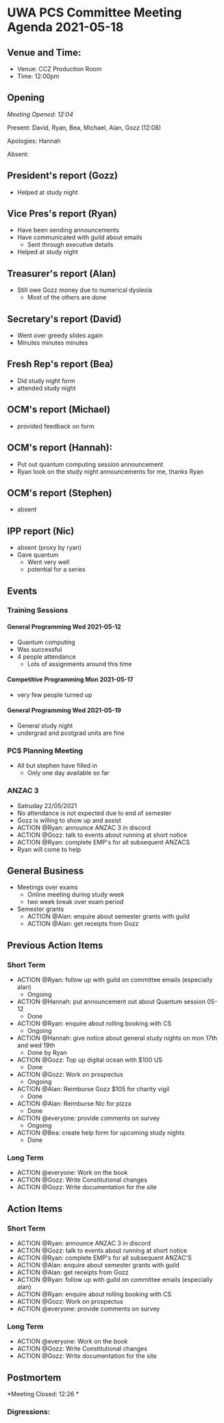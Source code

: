# UWA PCS Committee Meeting Agenda 2021-05-18


## Venue and Time:

- Venue: CCZ Production Room
- Time: 12:00pm

## Opening
*Meeting Opened: 12:04*

Present: David, Ryan, Bea, Michael, Alan, Gozz (12:08)

Apologies: Hannah

Absent:

## President's report (Gozz)

- Helped at study night

## Vice Pres's report (Ryan)

- Have been sending announcements
- Have communicated with guild about emails
  - Sent through executive details
- Helped at study night

## Treasurer's report (Alan)

- Still owe Gozz money due to numerical dyslexia
  - Most of the others are done

## Secretary's report (David)

- Went over greedy slides again
- Minutes minutes minutes

## Fresh Rep's report (Bea)

- Did study night form
- attended study night

## OCM's report (Michael)

- provided feedback on form

## OCM's report (Hannah):

- Put out quantum computing session announcement
- Ryan took on the study night announcements for me, thanks Ryan

## OCM's report (Stephen)

- absent

## IPP report (Nic)

- absent
(proxy by ryan)
- Gave quantum
  - Went very well
  - potential for a series


## Events

### Training Sessions


#### General Programming Wed 2021-05-12

- Quantum computing
- Was successful
- 4 people attendance
  - Lots of assignments around this time

#### Competitive Programming Mon 2021-05-17

- very few people turned up

#### General Programming Wed 2021-05-19

- General study night
- undergrad and postgrad units are fine

### PCS Planning Meeting

- All but stephen have filled in
  - Only one day available so far


### ANZAC 3

- Satruday 22/05/2021
- No attendance is not expected due to end of semester
- Gozz is willing to show up and assist 
- ACTION @Ryan: announce ANZAC 3 in discord
- ACTION @Gozz: talk to events about running at short notice
- ACTION @Ryan: complete EMP's for all subsequent ANZACS
- Ryan will come to help

## General Business

- Meetings over exams
  - Online meeting during study week
  - two week break over exam period
- Semester grants
  - ACTION @Alan: enquire about semester grants with guild
  - ACTION @Alan: get receipts from Gozz

## Previous Action Items


### Short Term

- ACTION @Ryan: follow up with guild on committee emails (especially alan)
  - Ongoing
- ACTION @Hannah: put announcement out about Quantum session 05-12
  - Done
- ACTION @Ryan: enquire about rolling booking with CS
  - Ongoing
- ACTION @Hannah: give notice about general study nights on mon 17th and wed 19th
  - Done by Ryan
- ACTION @Gozz: Top up digital ocean with $100 US
  - Done
- ACTION @Gozz: Work on prospectus
  - Ongoing
- ACTION @Alan: Reimburse Gozz $105 for charity vigil
  - Done
- ACTION @Alan: Reimburse Nic for pizza
  - Done
- ACTION @everyone: provide comments on survey
  - Ongoing
- ACTION @Bea: create help form for upcoming study nights
  - Done


### Long Term

- ACTION @everyone: Work on the book
- ACTION @Gozz: Write Constitutional changes
- ACTION @Gozz: Write documentation for the site

## Action Items

### Short Term

- ACTION @Ryan: announce ANZAC 3 in discord
- ACTION @Gozz: talk to events about running at short notice
- ACTION @Ryan: complete EMP's for all subsequent ANZAC'S
- ACTION @Alan: enquire about semester grants with guild
- ACTION @Alan: get receipts from Gozz
- ACTION @Ryan: follow up with guild on committee emails (especially alan)
- ACTION @Ryan: enquire about rolling booking with CS
- ACTION @Gozz: Work on prospectus
- ACTION @everyone: provide comments on survey

### Long Term

- ACTION @everyone: Work on the book
- ACTION @Gozz: Write Constitutional changes
- ACTION @Gozz: Write documentation for the site

## Postmortem
*Meeting Closed: 12:26 *
###  Digressions:
